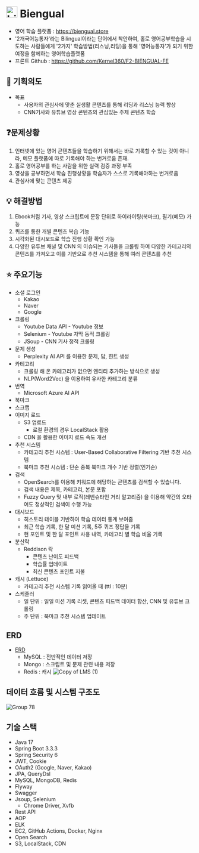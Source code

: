 # <img src="https://github.com/user-attachments/assets/d0d20a88-bb21-45fe-8071-9dba686115a3" alt="biengual-favicon" width="30" height="30"> Biengual
- 영어 학습 플랫폼 : https://biengual.store
- '2개국어능통자'라는 Bilingual이라는 단어에서 착안하여, 홀로 영어공부학습을 시도하는 사람들에게 '2가지' 학습방법(리스닝,리딩)을 통해 '영어능통자'가 되기 위한 여정을 함께하는 영어학습플랫폼
- 프론트 Github : https://github.com/Kernel360/F2-BIENGUAL-FE

## 🎯 기획의도

- 목표
    - 사용자의 관심사에 맞춘 실생활 콘텐츠를 통해 리딩과 리스닝 능력 향상
    - CNN기사와 유튜브 영상 콘텐츠의 관심있는 주제 콘텐츠 학습

## ❓문제상황

1. 인터넷에 있는 영어 콘텐츠들을 학습하기 위해서는 바로 기록할 수 있는 것이 아니라, 메모 플랫폼에 따로 기록해야 하는 번거로움 존재.
2. 홀로 영어공부를 하는 사람을 위한 실력 검증 과정 부족
3. 영상을 공부하면서 학습 진행상황을 학습자가 스스로 기록해야하는 번거로움
4. 관심사에 맞는 콘텐츠 제공

## 💡 해결방법

1. Ebook처럼 기사, 영상 스크립트에 문장 단위로 하이라이팅(북마크), 필기(메모) 가능
2. 퀴즈를 통한 개별 콘텐츠 복습 기능
3. 시각화된 대시보드로 학습 진행 상황 확인 가능
4. 다양한 유튜브 채널 및 CNN 의 이슈되는 기사들을 크롤링 하여 다양한 카테고리의 콘텐츠를 가져오고
이를 기반으로 추천 시스템을 통해 여러 콘텐츠를 추천

## ⭐ 주요기능

- 소셜 로그인
    - Kakao
    - Naver
    - Google
- 크롤링
    - Youtube Data API - Youtube 정보
    - Selenium - Youtube 자막 동적 크롤링
    - JSoup - CNN 기사 정적 크롤링
- 문제 생성
    - Perplexity AI API 를 이용한 문제, 답, 힌트 생성
- 카테고리
    - 크롤링 해 온 카테고리가 없으면 엔티티 추가하는 방식으로 생성
    - NLP(Word2Vec) 을 이용하여 유사한 카테고리 분류
- 번역
    - Microsoft Azure AI API
- 북마크
- 스크랩
- 이미지 로드
    - S3 업로드
        - 로컬 환경의 경우 LocalStack 활용
    - CDN 을 활용한 이미지 로드 속도 개선
- 추천 시스템
    - 카테고리 추천 시스템 : User-Based Collaborative Filtering 기반 추천 시스템
    - 북마크 추천 시스템 : 단순 중복 북마크 개수 기반 정렬(인기순)
- 검색
    - OpenSearch를 이용해 키워드에 해당하는 콘텐츠를 검색할 수 있습니다.
    - 검색 내용은 제목, 카테고리, 본문 포함
    - Fuzzy Query 및 내부 로직(레벤슈타인 거리 알고리즘) 을 이용해 약간의 오타여도 정상적인 검색이 수행 가능
- 대시보드
    - 히스토리 테이블 기반하여 학습 데이터 통계 보여줌
    - 최근 학습 기록, 한 달 미션 기록, 5주 퀴즈 정답율 기록
    - 현 포인트 및 한 달 포인트 사용 내역, 카테고리 별 학습 비율 기록
- 분산락
    - Reddison 락
        - 콘텐츠 난이도 피드백
        - 학습률 업데이트
        - 최신 콘텐츠 포인트 지불
- 캐시 (Lettuce)
    - 카테고리 추천 시스템 기록 읽어올 때 (ttl : 10분)
- 스케줄러
    - 일 단위 : 일일 미션 기록 리셋, 콘텐츠 피드백 데이터 합산, CNN 및 유튜브 크롤링
    - 주 단위 : 북마크 추천 시스템 업데이트

## ERD
- [ERD](https://dbdiagram.io/d/Copy-of-LMS-670dcf7397a66db9a3f9b8c4)
    - MySQL : 전반적인 데이터 저장
    - Mongo : 스크립트 및 문제 관련 내용 저장
    - Redis : 캐시
    ![Copy of LMS (1)](https://github.com/user-attachments/assets/dbd6171e-58d8-4969-a3c6-3459e6a79a12)

## 데이터 흐름 및 시스템 구조도
![Group 78](https://github.com/user-attachments/assets/3ad9481d-0ef9-403e-a2b2-8800cdad7cdd)

## 기술 스택
 - Java 17
 - Spring Boot 3.3.3
 - Spring Security 6
 - JWT, Cookie
 - OAuth2 (Google, Naver, Kakao)
 - JPA, QueryDsl
 - MySQL, MongoDB, Redis
 - Flyway
 - Swagger
 - Jsoup, Selenium
   - Chrome Driver, Xvfb
 - Rest API
 - AOP
 - ELK
 - EC2, GitHub Actions, Docker, Nginx
 - Open Search
 - S3, LocalStack, CDN
